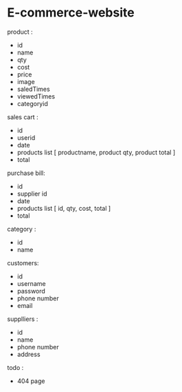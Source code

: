 # E-commerce-website

product :

- id
- name
- qty
- cost
- price
- image
- saledTimes
- viewedTimes
- categoryid

sales cart :

- id
- userid
- date
- products list [
  productname,
  product qty,
  product total
  ]
- total

purchase bill:

- id
- supplier id
- date
- products list [
  id,
  qty,
  cost,
  total
  ]
- total

category :

- id
- name

customers:

- id
- username
- password
- phone number
- email

supplliers :

- id
- name
- phone number
- address

todo :

- 404 page
